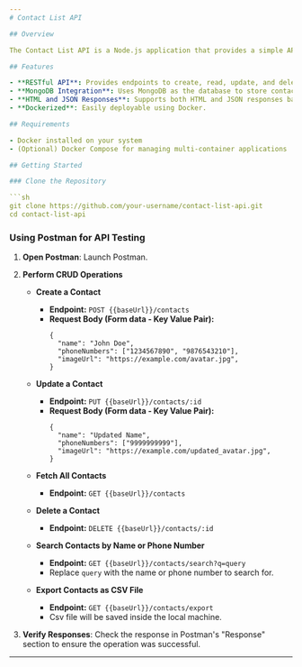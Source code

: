 ```yaml
---
# Contact List API

## Overview

The Contact List API is a Node.js application that provides a simple API for managing contacts. It uses MongoDB for data storage and supports both JSON and HTML responses. This Docker image packages the Contact List API and makes it easy to deploy the application in any environment that supports Docker.

## Features

- **RESTful API**: Provides endpoints to create, read, update, and delete contacts.
- **MongoDB Integration**: Uses MongoDB as the database to store contact information.
- **HTML and JSON Responses**: Supports both HTML and JSON responses based on the request headers.
- **Dockerized**: Easily deployable using Docker.

## Requirements

- Docker installed on your system
- (Optional) Docker Compose for managing multi-container applications

## Getting Started

### Clone the Repository

```sh
git clone https://github.com/your-username/contact-list-api.git
cd contact-list-api
```

### Using Postman for API Testing

1. **Open Postman**: Launch Postman.

2. **Perform CRUD Operations**

   - **Create a Contact**
     - **Endpoint:** `POST {{baseUrl}}/contacts`
     - **Request Body (Form data - Key Value Pair):**
       ```
       {
         "name": "John Doe",
         "phoneNumbers": ["1234567890", "9876543210"],
         "imageUrl": "https://example.com/avatar.jpg",
       }
       ```

   - **Update a Contact**
     - **Endpoint:** `PUT {{baseUrl}}/contacts/:id`
     - **Request Body (Form data - Key Value Pair):**
       ```
       {
         "name": "Updated Name",
         "phoneNumbers": ["9999999999"],
         "imageUrl": "https://example.com/updated_avatar.jpg",
       }
       ```

   - **Fetch All Contacts**
     - **Endpoint:** `GET {{baseUrl}}/contacts`

   - **Delete a Contact**
     - **Endpoint:** `DELETE {{baseUrl}}/contacts/:id`

   - **Search Contacts by Name or Phone Number**
     - **Endpoint:** `GET {{baseUrl}}/contacts/search?q=query`
     - Replace `query` with the name or phone number to search for.

   - **Export Contacts as CSV File**
     - **Endpoint:** `GET {{baseUrl}}/contacts/export`
     - Csv file will be saved inside the local machine.

3. **Verify Responses**: Check the response in Postman's "Response" section to ensure the operation was successful.



---
```

